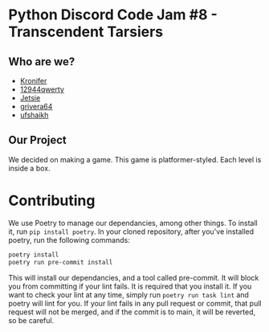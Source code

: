 # Python Discord Code Jam #8 - Transcendent Tarsiers

## Who are we?
 - [Kronifer](https://github.com/Kronifer)
 - [12944qwerty](https://github.com/12944qwerty)
 - [Jetsie](https://github.com/Jetsie)
 - [grivera64](https://github.com/grivera64)
 - [ufshaikh](https://github.com/ufshaikh)

## Our Project
We decided on making a game. This game is platformer-styled. Each level is inside a box.

# Contributing

We use Poetry to manage our dependancies, among other things. To install it, run `pip install poetry`. 
In your cloned repository, after you've installed poetry, run the following commands:
```sh
poetry install
poetry run pre-commit install
```
This will install our dependancies, and a tool called pre-commit. It will block you from committing if your
lint fails. It is required that you install it. If you want to check your lint at any time, simply run `poetry run task lint` and poetry will lint for you.
If your lint fails in any pull request or commit, that pull request will not be merged, and if the commit is to main, it will be reverted, so be careful.
